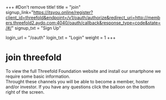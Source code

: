 +++
#Don't remove title!
title = "join"
signup_link="https://itsyou.online/register?client_id=threefold&endpoint=/v1/oauth/authorize&redirect_uri=http://members.threefold2.aydo.com:4040/oauth/callback&response_type=code&state=/#/"
signup_txt = "Sign Up"

login_url = "/oauth"
login_txt = "Login"
weight = 1
+++
# join threefold

To view the full Threefold Foundation website and install our smartphone we require some basic information.
<br>
Throught these channels you will be able to become a member, hoster and/or investor. If you have any questions click the balloon on the bottom right of the screen.
